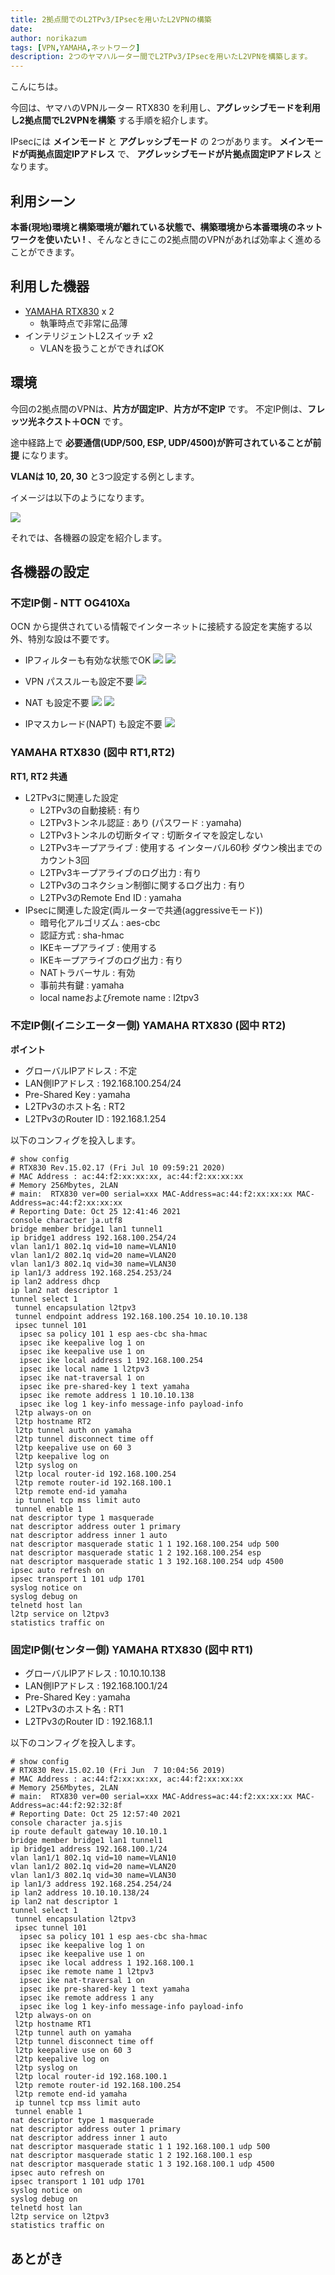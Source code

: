 ```yaml
---
title: 2拠点間でのL2TPv3/IPsecを用いたL2VPNの構築
date: 
author: norikazum
tags: [VPN,YAMAHA,ネットワーク]
description: 2つのヤマハルーター間でL2TPv3/IPsecを用いたL2VPNを構築します。
---
```


こんにちは。

今回は、ヤマハのVPNルーター RTX830 を利用し、**アグレッシブモードを利用し2拠点間でL2VPNを構築** する手順を紹介します。

IPsecには **メインモード** と **アグレッシブモード** の 2つがあります。
**メインモードが両拠点固定IPアドレス** で、 **アグレッシブモードが片拠点固定IPアドレス** となります。

## 利用シーン

**本番(現地)環境と構築環境が離れている状態で、構築環境から本番環境のネットワークを使いたい !** 、そんなときにこの2拠点間のVPNがあれば効率よく進めることができます。

## 利用した機器
- [YAMAHA RTX830](https://network.yamaha.com/products/routers/rtx830/index) x 2
    - 執筆時点で非常に品薄
- インテリジェントL2スイッチ x2
    - VLANを扱うことができればOK

## 環境

今回の2拠点間のVPNは、**片方が固定IP**、**片方が不定IP** です。
不定IP側は、**フレッツ光ネクスト＋OCN** です。

途中経路上で **必要通信(UDP/500, ESP, UDP/4500)が許可されていることが前提** になります。

**VLANは 10, 20, 30** と3つ設定する例とします。

イメージは以下のようになります。

![](images/2021-11-14_11h24_28.jpg)

それでは、各機器の設定を紹介します。

## 各機器の設定

### 不定IP側 - NTT OG410Xa

OCN から提供されている情報でインターネットに接続する設定を実施する以外、特別な設は不要です。

- IPフィルターも有効な状態でOK
![](images/2021-10-25_12h29_42.jpg)
![](images/2021-10-25_12h29_47.jpg)

- VPN パススルーも設定不要
![](images/2021-10-25_12h27_17.jpg)

- NAT も設定不要
![](images/2021-10-25_12h39_43.jpg)
![](images/2021-10-25_12h39_50.jpg)

- IPマスカレード(NAPT) も設定不要
![](images/2021-10-25_12h39_34.jpg)

### YAMAHA RTX830 (図中 RT1,RT2)

**RT1, RT2 共通**
- L2TPv3に関連した設定
    - L2TPv3の自動接続 : 有り
    - L2TPv3トンネル認証 : あり (パスワード : yamaha)
    - L2TPv3トンネルの切断タイマ : 切断タイマを設定しない
    - L2TPv3キープアライブ : 使用する インターバル60秒 ダウン検出までのカウント3回
    - L2TPv3キープアライブのログ出力 : 有り
    - L2TPv3のコネクション制御に関するログ出力 : 有り
    - L2TPv3のRemote End ID : yamaha
- IPsecに関連した設定(両ルーターで共通(aggressiveモード))
    - 暗号化アルゴリズム : aes-cbc
    - 認証方式 : sha-hmac
    - IKEキープアライブ : 使用する
    - IKEキープアライブのログ出力 : 有り
    - NATトラバーサル : 有効
    - 事前共有鍵 : yamaha
    - local nameおよびremote name : l2tpv3

### 不定IP側(イニシエーター側) YAMAHA RTX830 (図中 RT2)

**ポイント**
- グローバルIPアドレス : 不定
- LAN側IPアドレス : 192.168.100.254/24
- Pre-Shared Key : yamaha
- L2TPv3のホスト名 : RT2
- L2TPv3のRouter ID : 192.168.1.254

以下のコンフィグを投入します。

```
# show config
# RTX830 Rev.15.02.17 (Fri Jul 10 09:59:21 2020)
# MAC Address : ac:44:f2:xx:xx:xx, ac:44:f2:xx:xx:xx
# Memory 256Mbytes, 2LAN
# main:  RTX830 ver=00 serial=xxx MAC-Address=ac:44:f2:xx:xx:xx MAC-Address=ac:44:f2:xx:xx:xx
# Reporting Date: Oct 25 12:41:46 2021
console character ja.utf8
bridge member bridge1 lan1 tunnel1
ip bridge1 address 192.168.100.254/24
vlan lan1/1 802.1q vid=10 name=VLAN10
vlan lan1/2 802.1q vid=20 name=VLAN20
vlan lan1/3 802.1q vid=30 name=VLAN30
ip lan1/3 address 192.168.254.253/24
ip lan2 address dhcp
ip lan2 nat descriptor 1
tunnel select 1
 tunnel encapsulation l2tpv3
 tunnel endpoint address 192.168.100.254 10.10.10.138
 ipsec tunnel 101
  ipsec sa policy 101 1 esp aes-cbc sha-hmac
  ipsec ike keepalive log 1 on
  ipsec ike keepalive use 1 on
  ipsec ike local address 1 192.168.100.254
  ipsec ike local name 1 l2tpv3
  ipsec ike nat-traversal 1 on
  ipsec ike pre-shared-key 1 text yamaha
  ipsec ike remote address 1 10.10.10.138
  ipsec ike log 1 key-info message-info payload-info
 l2tp always-on on
 l2tp hostname RT2
 l2tp tunnel auth on yamaha
 l2tp tunnel disconnect time off
 l2tp keepalive use on 60 3
 l2tp keepalive log on
 l2tp syslog on
 l2tp local router-id 192.168.100.254
 l2tp remote router-id 192.168.100.1
 l2tp remote end-id yamaha
 ip tunnel tcp mss limit auto
 tunnel enable 1
nat descriptor type 1 masquerade
nat descriptor address outer 1 primary
nat descriptor address inner 1 auto
nat descriptor masquerade static 1 1 192.168.100.254 udp 500
nat descriptor masquerade static 1 2 192.168.100.254 esp
nat descriptor masquerade static 1 3 192.168.100.254 udp 4500
ipsec auto refresh on
ipsec transport 1 101 udp 1701
syslog notice on
syslog debug on
telnetd host lan
l2tp service on l2tpv3
statistics traffic on
```

### 固定IP側(センター側) YAMAHA RTX830 (図中 RT1)

- グローバルIPアドレス : 10.10.10.138
- LAN側IPアドレス : 192.168.100.1/24
- Pre-Shared Key : yamaha
- L2TPv3のホスト名 : RT1
- L2TPv3のRouter ID : 192.168.1.1

以下のコンフィグを投入します。

```
# show config
# RTX830 Rev.15.02.10 (Fri Jun  7 10:04:56 2019)
# MAC Address : ac:44:f2:xx:xx:xx, ac:44:f2:xx:xx:xx
# Memory 256Mbytes, 2LAN
# main:  RTX830 ver=00 serial=xxx MAC-Address=ac:44:f2:xx:xx:xx MAC-Address=ac:44:f2:92:32:8f
# Reporting Date: Oct 25 12:57:40 2021
console character ja.sjis
ip route default gateway 10.10.10.1
bridge member bridge1 lan1 tunnel1
ip bridge1 address 192.168.100.1/24
vlan lan1/1 802.1q vid=10 name=VLAN10
vlan lan1/2 802.1q vid=20 name=VLAN20
vlan lan1/3 802.1q vid=30 name=VLAN30
ip lan1/3 address 192.168.254.254/24
ip lan2 address 10.10.10.138/24
ip lan2 nat descriptor 1
tunnel select 1
 tunnel encapsulation l2tpv3
 ipsec tunnel 101
  ipsec sa policy 101 1 esp aes-cbc sha-hmac
  ipsec ike keepalive log 1 on
  ipsec ike keepalive use 1 on
  ipsec ike local address 1 192.168.100.1
  ipsec ike remote name 1 l2tpv3
  ipsec ike nat-traversal 1 on
  ipsec ike pre-shared-key 1 text yamaha
  ipsec ike remote address 1 any
  ipsec ike log 1 key-info message-info payload-info
 l2tp always-on on
 l2tp hostname RT1
 l2tp tunnel auth on yamaha
 l2tp tunnel disconnect time off
 l2tp keepalive use on 60 3
 l2tp keepalive log on
 l2tp syslog on
 l2tp local router-id 192.168.100.1
 l2tp remote router-id 192.168.100.254
 l2tp remote end-id yamaha
 ip tunnel tcp mss limit auto
 tunnel enable 1
nat descriptor type 1 masquerade
nat descriptor address outer 1 primary
nat descriptor address inner 1 auto
nat descriptor masquerade static 1 1 192.168.100.1 udp 500
nat descriptor masquerade static 1 2 192.168.100.1 esp
nat descriptor masquerade static 1 3 192.168.100.1 udp 4500
ipsec auto refresh on
ipsec transport 1 101 udp 1701
syslog notice on
syslog debug on
telnetd host lan
l2tp service on l2tpv3
statistics traffic on
```

## あとがき
